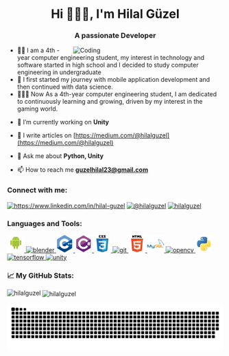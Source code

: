 <h1 align="center">Hi 🤸🏻‍♀️, I'm Hilal Güzel</h1>
<h3 align="center">A passionate Developer</h3>
<img align="right" alt="Coding" width="350" src="https://user-images.githubusercontent.com/74038190/213760705-0d5bf320-4f43-4352-b74b-0889ae726bf7.gif">
<p align = center><ul><li>✍🏻 I am a 4th - year computer engineering student, my interest in technology and software started in high school and I decided to study computer engineering in undergraduate</li><li> 🚀 I first started my journey with mobile application development and then continued with data science. 
</li><li>👩🏻‍💻 Now As a 4th-year computer engineering student, I am dedicated to continuously learning and growing, driven by my interest in the gaming world.</li></ul></p>

- 🌱 I’m currently working on **Unity**

- 📝 I write articles on [https://medium.com/@hilalguzel](https://medium.com/@hilalguzel)

- 💬 Ask me about **Python, Unity**

- 📫 How to reach me **guzelhilal23@gmail.com**

<h3 align="left">Connect with me:</h3>
<p align="left">
<a href="https://linkedin.com/in/https://www.linkedin.com/in/hilal-guzel" target="blank"><img align="center" src="https://raw.githubusercontent.com/rahuldkjain/github-profile-readme-generator/master/src/images/icons/Social/linked-in-alt.svg" alt="https://www.linkedin.com/in/hilal-guzel" height="30" width="40" /></a>
<a href="https://medium.com/@hilalguzel" target="blank"><img align="center" src="https://raw.githubusercontent.com/rahuldkjain/github-profile-readme-generator/master/src/images/icons/Social/medium.svg" alt="@hilalguzel" height="30" width="40" /></a>
<a href="https://discord.gg/hilalguzel" target="blank"><img align="center" src="https://raw.githubusercontent.com/rahuldkjain/github-profile-readme-generator/master/src/images/icons/Social/discord.svg" alt="hilalguzel" height="30" width="40" /></a>
</p>

<h3 align="left">Languages and Tools:</h3>
<p align="left"> <a href="https://developer.android.com" target="_blank" rel="noreferrer"> <img src="https://raw.githubusercontent.com/devicons/devicon/master/icons/android/android-original-wordmark.svg" alt="android" width="40" height="40"/> </a> <a href="https://www.blender.org/" target="_blank" rel="noreferrer"> <img src="https://download.blender.org/branding/community/blender_community_badge_white.svg" alt="blender" width="40" height="40"/> </a> <a href="https://www.w3schools.com/cpp/" target="_blank" rel="noreferrer"> <img src="https://raw.githubusercontent.com/devicons/devicon/master/icons/cplusplus/cplusplus-original.svg" alt="cplusplus" width="40" height="40"/> </a> <a href="https://www.w3schools.com/cs/" target="_blank" rel="noreferrer"> <img src="https://raw.githubusercontent.com/devicons/devicon/master/icons/csharp/csharp-original.svg" alt="csharp" width="40" height="40"/> </a> <a href="https://www.w3schools.com/css/" target="_blank" rel="noreferrer"> <img src="https://raw.githubusercontent.com/devicons/devicon/master/icons/css3/css3-original-wordmark.svg" alt="css3" width="40" height="40"/> </a> <a href="https://firebase.google.com/" target="_blank" rel="noreferrer"> <img src="https://www.vectorlogo.zone/logos/git-scm/git-scm-icon.svg" alt="git" width="40" height="40"/> </a> <a href="https://www.w3.org/html/" target="_blank" rel="noreferrer"> <img src="https://raw.githubusercontent.com/devicons/devicon/master/icons/html5/html5-original-wordmark.svg" alt="html5" width="40" height="40"/> </a>  <a href="https://www.mysql.com/" target="_blank" rel="noreferrer"> <img src="https://raw.githubusercontent.com/devicons/devicon/master/icons/mysql/mysql-original-wordmark.svg" alt="mysql" width="40" height="40"/> </a> <a href="https://opencv.org/" target="_blank" rel="noreferrer"> <img src="https://www.vectorlogo.zone/logos/opencv/opencv-icon.svg" alt="opencv" width="40" height="40"/> </a> <a href="https://www.python.org" target="_blank" rel="noreferrer"> <img src="https://raw.githubusercontent.com/devicons/devicon/master/icons/python/python-original.svg" alt="python" width="40" height="40"/> </a> <a href="https://www.tensorflow.org" target="_blank" rel="noreferrer"> <img src="https://www.vectorlogo.zone/logos/tensorflow/tensorflow-icon.svg" alt="tensorflow" width="40" height="40"/> </a> <a href="https://unity.com/" target="_blank" rel="noreferrer"> <img src="https://www.vectorlogo.zone/logos/unity3d/unity3d-icon.svg" alt="unity" width="40" height="40"/> </a> </p>

<h3 align="left">📈 My GitHub Stats: </h3>
<p><img align="left" src="https://github-readme-stats.vercel.app/api/top-langs?username=hilalguzel&show_icons=true&locale=en&layout=compact&theme=tokyonight" alt="hilalguzel" /></p>

<p>&nbsp;<img align="center" src="https://github-readme-stats.vercel.app/api?username=hilalguzel&show_icons=true&locale=en&theme=tokyonight" alt="hilalguzel" /></p>

<picture>

  <source media="(prefers-color-scheme: dark)" srcset="https://raw.githubusercontent.com/hilalguzel/hilalguzel/output/github-contribution-grid-snake-dark.svg">
  <source media="(prefers-color-scheme: light)" srcset="https://raw.githubusercontent.com/hilalguzel/hilalguzel/output/github-contribution-grid-snake.svg">
  <img alt="github contribution grid snake animation" src="https://raw.githubusercontent.com/hilalguzel/hilalguzel/output/github-contribution-grid-snake.svg">
  
</picture>

